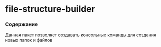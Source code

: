 # file-structure-builder


### Содержание

Данная пакет позволяет создавать консольные команды для создания новых папок и файлов
